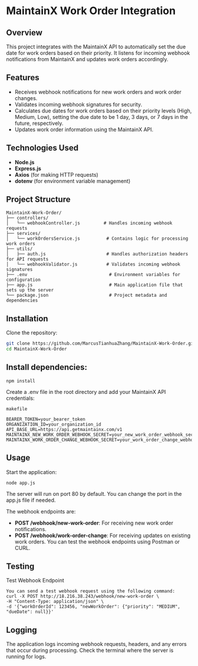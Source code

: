 # MaintainX Work Order Integration

## Overview
This project integrates with the MaintainX API to automatically set the due date for work orders based on their priority. It listens for incoming webhook notifications from MaintainX and updates work orders accordingly.

## Features
- Receives webhook notifications for new work orders and work order changes.
- Validates incoming webhook signatures for security.
- Calculates due dates for work orders based on their priority levels (High, Medium, Low), setting the due date to be 1 day, 3 days, or 7 days in the future, respectively.
- Updates work order information using the MaintainX API.

## Technologies Used
- **Node.js**
- **Express.js**
- **Axios** (for making HTTP requests)
- **dotenv** (for environment variable management)

## Project Structure
```
MaintainX-Work-Order/
├── controllers/
│   └── webhookController.js         # Handles incoming webhook requests
├── services/
│   └── workOrdersService.js          # Contains logic for processing work orders
├── utils/
│   ├── auth.js                       # Handles authorization headers for API requests
│   └── webhookValidator.js           # Validates incoming webhook signatures
├── .env                               # Environment variables for configuration
├── app.js                             # Main application file that sets up the server
└── package.json                       # Project metadata and dependencies
```

## Installation
Clone the repository:
```bash
git clone https://github.com/MarcusTianhuaZhang/MaintainX-Work-Order.git
cd MaintainX-Work-Order
```


## Install dependencies:
```
npm install
```

Create a .env file in the root directory and add your MaintainX API credentials:

```
makefile

BEARER_TOKEN=your_bearer_token
ORGANIZATION_ID=your_organization_id
API_BASE_URL=https://api.getmaintainx.com/v1
MAINTAINX_NEW_WORK_ORDER_WEBHOOK_SECRET=your_new_work_order_webhook_secret
MAINTAINX_WORK_ORDER_CHANGE_WEBHOOK_SECRET=your_work_order_change_webhook_secret
```

## Usage
Start the application:

```
node app.js
```

The server will run on port 80 by default. You can change the port in the app.js file if needed.

The webhook endpoints are:
- **POST /webhook/new-work-order**: For receiving new work order notifications.
- **POST /webhook/work-order-change**: For receiving updates on existing work orders.
You can test the webhook endpoints using Postman or CURL.

## Testing
Test Webhook Endpoint
```
You can send a test webhook request using the following command:
curl -X POST http://18.216.38.243/webhook/new-work-order \
-H "Content-Type: application/json" \
-d '{"workOrderId": 123456, "newWorkOrder": {"priority": "MEDIUM", "dueDate": null}}'
```

## Logging
The application logs incoming webhook requests, headers, and any errors that occur during processing. Check the terminal where the server is running for logs.
